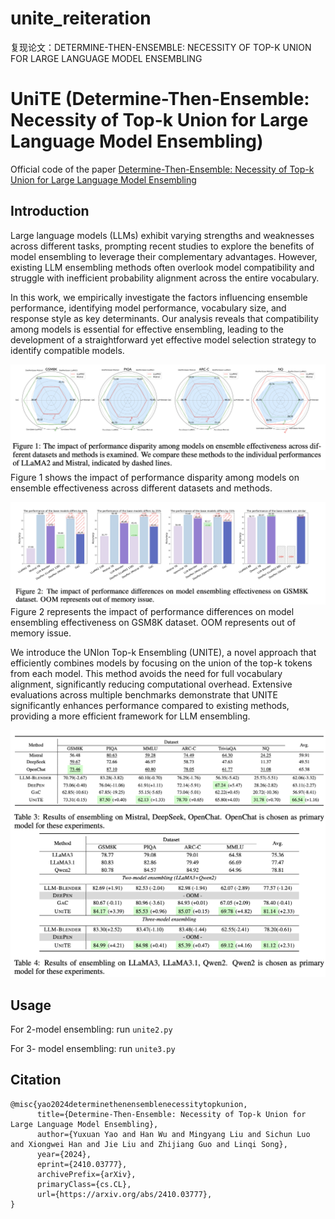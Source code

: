 
# unite_reiteration
复现论文：DETERMINE-THEN-ENSEMBLE: NECESSITY OF TOP-K  UNION FOR LARGE LANGUAGE MODEL ENSEMBLING

# UniTE (Determine-Then-Ensemble: Necessity of Top-k Union for Large Language Model Ensembling)

Official code of the paper [Determine-Then-Ensemble: Necessity of Top-k Union for Large Language Model Ensembling](https://arxiv.org/abs/2410.03777)

## Introduction

Large language models (LLMs) exhibit varying strengths and weaknesses across different tasks, prompting recent studies to explore the benefits of model ensembling to leverage their complementary advantages. However, existing LLM ensembling methods often overlook model compatibility and struggle with inefficient probability alignment across the entire vocabulary.

In this work, we empirically investigate the factors influencing ensemble performance, identifying model performance, vocabulary size, and response style as key determinants. Our analysis reveals that compatibility among models is essential for effective ensembling, leading to the development of a straightforward yet effective model selection strategy to identify compatible models.

![Impact of performance gap](figures/Fig1.png)
Figure 1 shows the impact of performance disparity among models on ensemble effectiveness across different datasets and methods.

![Impact of vocabulary size](figures/Fig2.png)
Figure 2 represents the impact of performance differences on model ensembling effectiveness on GSM8K dataset. OOM represents out of memory issue.

We introduce the UNIon Top-k Ensembling (UNITE), a novel approach that efficiently combines models by focusing on the union of the top-k tokens from each model. This method avoids the need for full vocabulary alignment, significantly reducing computational overhead. Extensive evaluations across multiple benchmarks demonstrate that UNITE significantly enhances performance compared to existing methods, providing a more efficient framework for LLM ensembling.

![Impact of vocabulary size](figures/Table.png)

## Usage
For 2-model ensembling: run ```unite2.py```

For 3- model ensembling: run ```unite3.py```

## Citation
```
@misc{yao2024determinethenensemblenecessitytopkunion,
      title={Determine-Then-Ensemble: Necessity of Top-k Union for Large Language Model Ensembling}, 
      author={Yuxuan Yao and Han Wu and Mingyang Liu and Sichun Luo and Xiongwei Han and Jie Liu and Zhijiang Guo and Linqi Song},
      year={2024},
      eprint={2410.03777},
      archivePrefix={arXiv},
      primaryClass={cs.CL},
      url={https://arxiv.org/abs/2410.03777}, 
}


